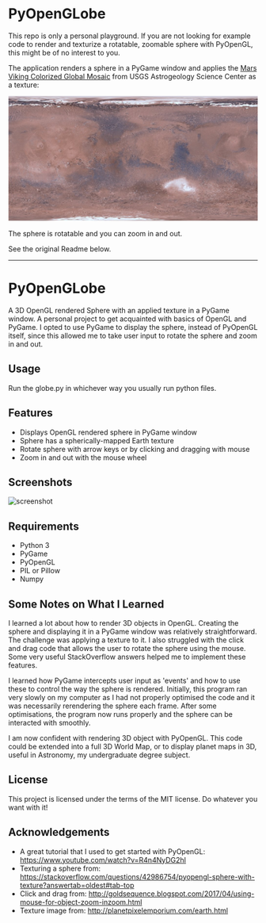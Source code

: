 # PyOpenGLobe

This repo is only a personal playground. If you are not looking for example code to render and texturize a rotatable, zoomable sphere with PyOpenGL, this might be of no interest to you.

The application renders a sphere in a PyGame window and applies the [Mars Viking Colorized Global Mosaic](https://astrogeology.usgs.gov/search/map/Mars/Viking/MDIM21/Mars_Viking_MDIM21_ClrMosaic_global_232m) from USGS Astrogeology Science Center as a texture:

![Mars Viking Colorized Mosaic](mars.jpg)

The sphere is rotatable and you can zoom in and out.

See the original Readme below.

---

# PyOpenGLobe

A 3D OpenGL rendered Sphere with an applied texture in a PyGame window. A personal project to get acquainted with basics of OpenGL and PyGame. I opted to use PyGame to display the sphere, instead of PyOpenGL itself, since this allowed me to take user input to rotate the sphere and zoom in and out.

## Usage

Run the globe.py in whichever way you usually run python files.

## Features

* Displays OpenGL rendered sphere in PyGame window
* Sphere has a spherically-mapped Earth texture
* Rotate sphere with arrow keys or by clicking and dragging with mouse
* Zoom in and out with the mouse wheel

## Screenshots

<img width="300" alt="screenshot" src="https://user-images.githubusercontent.com/40459599/53302550-80756c00-3857-11e9-9474-9cee0f51d19c.png">

## Requirements

* Python 3
* PyGame
* PyOpenGL
* PIL or Pillow
* Numpy

## Some Notes on What I Learned

I learned a lot about how to render 3D objects in OpenGL. Creating the sphere and displaying it in a PyGame window was relatively straightforward. The challenge was applying a texture to it. I also struggled with the click and drag code that allows the user to rotate the sphere using the mouse. Some very useful StackOverflow answers helped me to implement these features.

I learned how PyGame intercepts user input as 'events' and how to use these to control the way the sphere is rendered. Initially, this program ran very slowly on my computer as I had not properly optimised the code and it was necessarily rerendering the sphere each frame. After some optimisations, the program now runs properly and the sphere can be interacted with smoothly.

I am now confident with rendering 3D object with PyOpenGL. This code could be extended into a full 3D World Map, or to display planet maps in 3D, useful in Astronomy, my undergraduate degree subject.

## License

This project is licensed under the terms of the MIT license. Do whatever you want with it!

## Acknowledgements

* A great tutorial that I used to get started with PyOpenGL: https://www.youtube.com/watch?v=R4n4NyDG2hI
* Texturing a sphere from: https://stackoverflow.com/questions/42986754/pyopengl-sphere-with-texture?answertab=oldest#tab-top 
* Click and drag from: http://goldsequence.blogspot.com/2017/04/using-mouse-for-object-zoom-inzoom.html
* Texture image from: http://planetpixelemporium.com/earth.html
